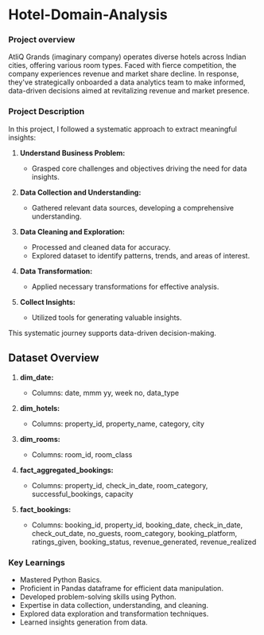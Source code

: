 # Hotel-Domain-Analysis

### Project overview

AtliQ Grands (imaginary company) operates diverse hotels across Indian cities, offering various room types. Faced with fierce competition,
the company experiences revenue and market share decline. In response, they've strategically onboarded a data analytics team to make informed,
data-driven decisions aimed at revitalizing revenue and market presence.

### Project Description

In this project, I followed a systematic approach to extract meaningful insights:

1. **Understand Business Problem:**
   - Grasped core challenges and objectives driving the need for data insights.

2. **Data Collection and Understanding:**
   - Gathered relevant data sources, developing a comprehensive understanding.

3. **Data Cleaning and Exploration:**
   - Processed and cleaned data for accuracy.
   - Explored dataset to identify patterns, trends, and areas of interest.

4. **Data Transformation:**
   - Applied necessary transformations for effective analysis.

5. **Collect Insights:**
   - Utilized tools for generating valuable insights.

This systematic journey supports data-driven decision-making.

## Dataset Overview

1. **dim_date:**
   - Columns: date, mmm yy, week no, data_type

2. **dim_hotels:**
   - Columns: property_id, property_name, category, city

3. **dim_rooms:**
   - Columns: room_id, room_class

4. **fact_aggregated_bookings:**
   - Columns: property_id, check_in_date, room_category, successful_bookings, capacity

5. **fact_bookings:**
   - Columns: booking_id, property_id, booking_date, check_in_date, check_out_date, no_guests, room_category, booking_platform, ratings_given, booking_status, revenue_generated, revenue_realized

### Key Learnings

- Mastered Python Basics.
- Proficient in Pandas dataframe for efficient data manipulation.
- Developed problem-solving skills using Python.
- Expertise in data collection, understanding, and cleaning.
- Explored data exploration and transformation techniques.
- Learned insights generation from data.
